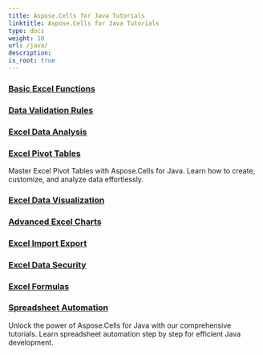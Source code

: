 ```yaml
---
title: Aspose.Cells for Java Tutorials
linktitle: Aspose.Cells for Java Tutorials
type: docs
weight: 10
url: /java/
description:
is_root: true
---
```


### [Basic Excel Functions](./basic-excel-functions/)

### [Data Validation Rules](./data-validation-rules/)

### [Excel Data Analysis](./excel-data-analysis/)

### [Excel Pivot Tables](./excel-pivot-tables/)
Master Excel Pivot Tables with Aspose.Cells for Java. Learn how to create, customize, and analyze data effortlessly.
### [Excel Data Visualization](./excel-data-visualization/)

### [Advanced Excel Charts](./advanced-excel-charts/)

### [Excel Import Export](./excel-import-export/)

### [Excel Data Security](./excel-data-security/)

### [Excel Formulas](./excel-formulas/)

### [Spreadsheet Automation](./spreadsheet-automation/)
Unlock the power of Aspose.Cells for Java with our comprehensive tutorials. Learn spreadsheet automation step by step for efficient Java development.